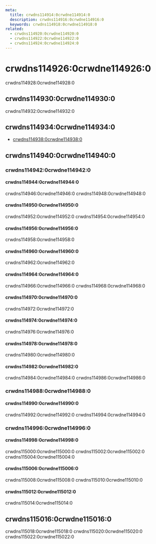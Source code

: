 ```yaml
---
meta:
  title: crwdns114914:0crwdne114914:0
  description: crwdns114916:0crwdne114916:0
  keywords: crwdns114918:0crwdne114918:0
related:
  - crwdns114920:0crwdne114920:0
  - crwdns114922:0crwdne114922:0
  - crwdns114924:0crwdne114924:0
---
```


# crwdns114926:0crwdne114926:0

crwdns114928:0crwdne114928:0

<entry-ad />

## crwdns114930:0crwdne114930:0

crwdns114932:0crwdne114932:0

<example file="v-menu/usage" />

## crwdns114934:0crwdne114934:0

- [crwdns114938:0crwdne114938:0](crwdns114936:0crwdne114936:0)

## crwdns114940:0crwdne114940:0

### crwdns114942:0crwdne114942:0

#### crwdns114944:0crwdne114944:0

crwdns114946:0crwdne114946:0 crwdns114948:0crwdne114948:0

<example file="v-menu/prop-absolute" />

#### crwdns114950:0crwdne114950:0

crwdns114952:0crwdne114952:0 crwdns114954:0crwdne114954:0

<example file="v-menu/prop-absolute-without-activator" />

#### crwdns114956:0crwdne114956:0

crwdns114958:0crwdne114958:0

<example file="v-menu/prop-close-on-click" />

#### crwdns114960:0crwdne114960:0

crwdns114962:0crwdne114962:0

<example file="v-menu/prop-close-on-content-click" />

#### crwdns114964:0crwdne114964:0

crwdns114966:0crwdne114966:0 crwdns114968:0crwdne114968:0

<example file="v-menu/prop-disabled" />

#### crwdns114970:0crwdne114970:0

crwdns114972:0crwdne114972:0

<example file="v-menu/prop-offset-x" />

#### crwdns114974:0crwdne114974:0

crwdns114976:0crwdne114976:0

<example file="v-menu/prop-offset-y" />

#### crwdns114978:0crwdne114978:0

crwdns114980:0crwdne114980:0

<example file="v-menu/prop-open-on-hover" />

#### crwdns114982:0crwdne114982:0

crwdns114984:0crwdne114984:0 crwdns114986:0crwdne114986:0

<example file="v-menu/prop-rounded" />

### crwdns114988:0crwdne114988:0

#### crwdns114990:0crwdne114990:0

crwdns114992:0crwdne114992:0 crwdns114994:0crwdne114994:0

<example file="v-menu/slot-activator-and-tooltip" />

### crwdns114996:0crwdne114996:0

#### crwdns114998:0crwdne114998:0

crwdns115000:0crwdne115000:0 crwdns115002:0crwdne115002:0 crwdns115004:0crwdne115004:0

<example file="v-menu/misc-custom-transition" />

#### crwdns115006:0crwdne115006:0

crwdns115008:0crwdne115008:0 crwdns115010:0crwdne115010:0

<example file="v-menu/misc-popover" />

#### crwdns115012:0crwdne115012:0

crwdns115014:0crwdne115014:0

<example file="v-menu/misc-use-in-components" />

## crwdns115016:0crwdne115016:0

crwdns115018:0crwdne115018:0 crwdns115020:0crwdne115020:0 crwdns115022:0crwdne115022:0

<backmatter />
